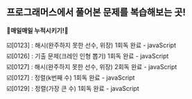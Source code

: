 ## 프로그래머스에서 풀어본 문제를 복습해보는 곳!
**🌟매일매일 누적시키기!🌟**
<br> 

☑️[0123] : 해시(완주하지 못한 선수, 위장) 1회독 완료 - javaScript <br>
☑️[0126] : 기출 문제(크레인 인형 뽑기) 1회독 완료 - javaScript <br>
☑️[0127] : 해시(완주하지 못한 선수, 위장) 2회독 완료 - javaScript <br>
☑️[0127] : 정렬(k번째 수) 1회독 완료 - javaScript <br>
☑️[0129] : 정렬(가장 큰 수) 1회독 완료 - javaScript <br>
